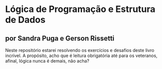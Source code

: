 # Lógica de Programação e Estrutura de Dados
## por Sandra Puga e Gerson Rissetti
Neste repositório estarei resolvendo os exercícios e desafios deste livro incrível. A propósito, acho que é leitura obrigatória até para os veteranos, afinal, lógica nunca é demais, não acha?

